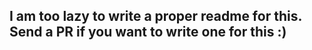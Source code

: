 ## I am too lazy to write a proper readme  for this. Send a PR if you want to write one for this :)
